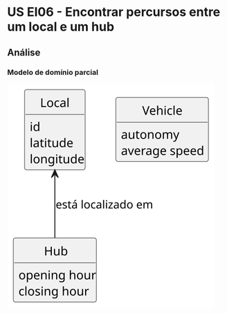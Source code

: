 # US EI06 - Encontrar percursos entre um local e um hub

## Análise

### Modelo de domínio parcial

![us-ei06-domain-model.svg](svg%2Fus-ei06-domain-model.svg)